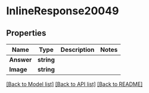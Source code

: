 # InlineResponse20049

## Properties

Name | Type | Description | Notes
------------ | ------------- | ------------- | -------------
**Answer** | **string** |  | 
**Image** | **string** |  | 

[[Back to Model list]](../README.md#documentation-for-models) [[Back to API list]](../README.md#documentation-for-api-endpoints) [[Back to README]](../README.md)


